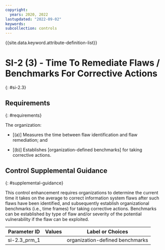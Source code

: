 ```yaml
---
copyright:
  years: 2020, 2022
lastupdated: "2022-09-02"
keywords: 
subcollection: controls
---
```



{{site.data.keyword.attribute-definition-list}}


# SI-2 (3) - Time To Remediate Flaws / Benchmarks For Corrective Actions
{: #si-2.3}

## Requirements
{: #requirements}

The organization:

- \[(a)\] Measures the time between flaw identification and flaw remediation; and

- \[(b)\] Establishes [organization-defined benchmarks] for taking corrective actions.

## Control Supplemental Guidance
{: #supplemental-guidance}

This control enhancement requires organizations to determine the current time it takes on the average to correct information system flaws after such flaws have been identified, and subsequently establish organizational benchmarks (i.e., time frames) for taking corrective actions. Benchmarks can be established by type of flaw and/or severity of the potential vulnerability if the flaw can be exploited.

| Parameter ID | Values | Label or Choices |
|---|---|---|
| si-2.3_prm_1 |  | organization-defined benchmarks |

